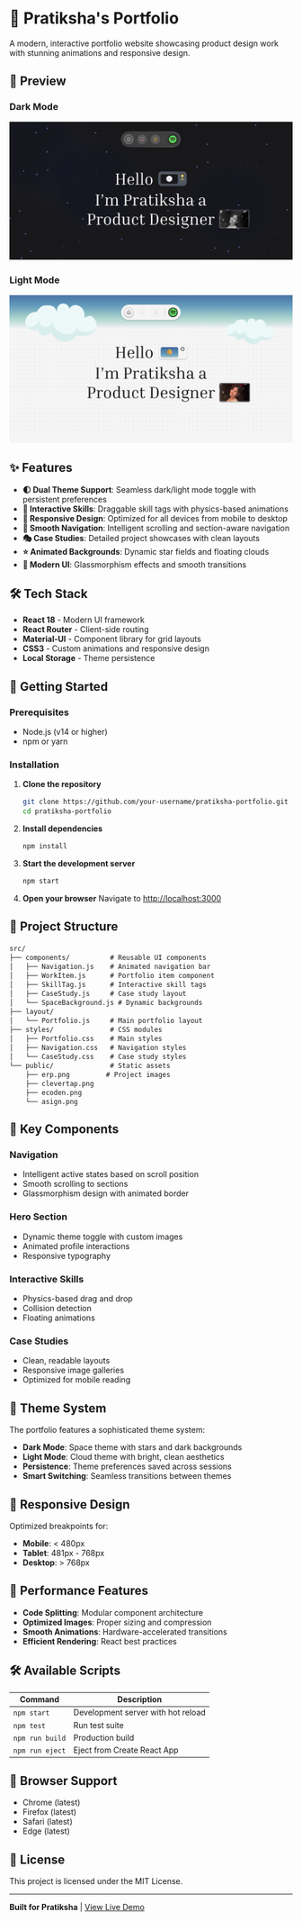 # 🌟 Pratiksha's Portfolio

A modern, interactive portfolio website showcasing product design work with stunning animations and responsive design.

## 📸 Preview

### Dark Mode
![Dark Mode Preview](public/preview-dark.png)

### Light Mode
![Light Mode Preview](public/preview-light.png)

## ✨ Features

- **🌓 Dual Theme Support**: Seamless dark/light mode toggle with persistent preferences
- **🎨 Interactive Skills**: Draggable skill tags with physics-based animations
- **📱 Responsive Design**: Optimized for all devices from mobile to desktop
- **🚀 Smooth Navigation**: Intelligent scrolling and section-aware navigation
- **🎭 Case Studies**: Detailed project showcases with clean layouts
- **⭐ Animated Backgrounds**: Dynamic star fields and floating clouds
- **🎯 Modern UI**: Glassmorphism effects and smooth transitions

## 🛠️ Tech Stack

- **React 18** - Modern UI framework
- **React Router** - Client-side routing
- **Material-UI** - Component library for grid layouts
- **CSS3** - Custom animations and responsive design
- **Local Storage** - Theme persistence

## 🚀 Getting Started

### Prerequisites
- Node.js (v14 or higher)
- npm or yarn

### Installation

1. **Clone the repository**
   ```bash
   git clone https://github.com/your-username/pratiksha-portfolio.git
   cd pratiksha-portfolio
   ```

2. **Install dependencies**
   ```bash
   npm install
   ```

3. **Start the development server**
   ```bash
   npm start
   ```

4. **Open your browser**
   Navigate to [http://localhost:3000](http://localhost:3000)

## 📁 Project Structure

```
src/
├── components/          # Reusable UI components
│   ├── Navigation.js    # Animated navigation bar
│   ├── WorkItem.js      # Portfolio item component
│   ├── SkillTag.js      # Interactive skill tags
│   ├── CaseStudy.js     # Case study layout
│   └── SpaceBackground.js # Dynamic backgrounds
├── layout/
│   └── Portfolio.js     # Main portfolio layout
├── styles/              # CSS modules
│   ├── Portfolio.css    # Main styles
│   ├── Navigation.css   # Navigation styles
│   └── CaseStudy.css    # Case study styles
└── public/              # Static assets
    ├── erp.png         # Project images
    ├── clevertap.png
    ├── ecoden.png
    └── asign.png
```

## 🎨 Key Components

### Navigation
- Intelligent active states based on scroll position
- Smooth scrolling to sections
- Glassmorphism design with animated border

### Hero Section
- Dynamic theme toggle with custom images
- Animated profile interactions
- Responsive typography

### Interactive Skills
- Physics-based drag and drop
- Collision detection
- Floating animations

### Case Studies
- Clean, readable layouts
- Responsive image galleries
- Optimized for mobile reading

## 🌈 Theme System

The portfolio features a sophisticated theme system:
- **Dark Mode**: Space theme with stars and dark backgrounds
- **Light Mode**: Cloud theme with bright, clean aesthetics
- **Persistence**: Theme preferences saved across sessions
- **Smart Switching**: Seamless transitions between themes

## 📱 Responsive Design

Optimized breakpoints for:
- **Mobile**: < 480px
- **Tablet**: 481px - 768px
- **Desktop**: > 768px

## 🚀 Performance Features

- **Code Splitting**: Modular component architecture
- **Optimized Images**: Proper sizing and compression
- **Smooth Animations**: Hardware-accelerated transitions
- **Efficient Rendering**: React best practices

## 🛠️ Available Scripts

| Command | Description |
|---------|-------------|
| `npm start` | Development server with hot reload |
| `npm test` | Run test suite |
| `npm run build` | Production build |
| `npm run eject` | Eject from Create React App |

## 🎯 Browser Support

- Chrome (latest)
- Firefox (latest)
- Safari (latest)
- Edge (latest)

## 📄 License

This project is licensed under the MIT License.

---

**Built for Pratiksha** | [View Live Demo](https://pratiksha-portfolio-design.netlify.app/)
